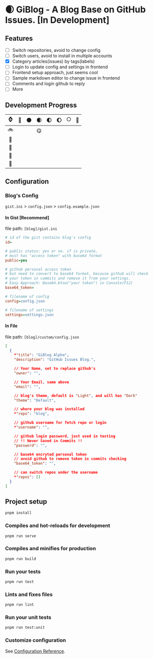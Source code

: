 # 🌒 GiBlog - A Blog Base on GitHub Issues. [In Development]

## Features

- [ ] Switch repositories, avoid to change config
- [ ] Switch users, avoid to install in multiple accounts
- [x] Category articles(issues) by tags(labels)
- [ ] Login to update config and settings in frontend
- [ ] Frontend setup approach, just seems cool
- [ ] Sample markdown editor to change issue in frontend
- [ ] Comments and login github to reply
- [ ] More

## Development Progress

| ⌚  | 🌚  | 🌑  | 🌒  | 🌓  | 🌔  | 🌕  | 🌝  |
| :-: | :-: | :-: | :-: | :-: | :-: | :-: | :-: |
| 🚲  |     |     | 😋  |     |     |     |     |
| 🛵  |     |     |     |     |     |     |     |
| 🚗  |     |     |     |     |     |     |     |
| 🛫  |     |     |     |     |     |     |     |
| 🚀  |     |     |     |     |     |     |     |

## Configuration

### Blog's Config

`gist.ini` > `config.json` > `config.example.json`

#### In Gist [Recommend]

file path: `[blog]/gist.ini`

```ini
# id of the gist contains blog's config
id=

# public status: yes or no. if is private,
# must has "access token" with base64 format
public=yes

# github personal access token
# but need to convert to base64 format, because github will check
# your token in commits and remove it from your settings.
# Easy Approach: Base64.btoa("your token") in Console(F12)
base64_token=

# filename of config
config=config.json

# filename of settings
settings=settings.json
```

#### In File

file path: `[blog]/custom/config.json`

```json
[
  {
    *"title": "GiBlog Alpha",
    "description": "GitHub Issues Blog.",

    // Your Name, set to replace github's
    "owner": "",

    // Your Email, same above
    "email": "",

    // blog's theme, default is "Light", and will has "Dark"
    "theme": "Default",

    // where your blog was installed
    *"repo": "blog",

    // github username for fetch repo or login
    *"username": "",

    // github login password, just used in testing
    // !! Never Saved in Commits !!
    "password": "",

    // base64 encryted personal token
    // avoid github to remove token in commits checking
    "base64_token": "",

    // can switch repos under the username
    *"repos": []
  }
]
```

## Project setup

```sh
pnpm install
```

### Compiles and hot-reloads for development

```sh
pnpm run serve
```

### Compiles and minifies for production

```sh
pnpm run build
```

### Run your tests

```sh
pnpm run test
```

### Lints and fixes files

```sh
pnpm run lint
```

### Run your unit tests

```sh
pnpm run test:unit
```

### Customize configuration

See [Configuration Reference](https://cli.vuejs.org/config/).

